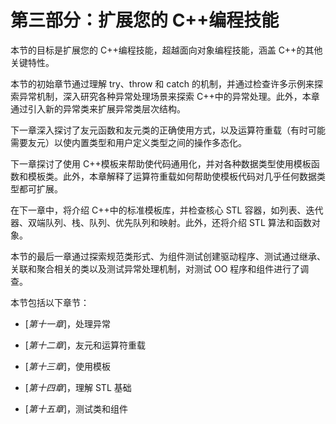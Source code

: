 # 第三部分：扩展您的 C++编程技能

本节的目标是扩展您的 C++编程技能，超越面向对象编程技能，涵盖 C++的其他关键特性。

本节的初始章节通过理解 try、throw 和 catch 的机制，并通过检查许多示例来探索异常机制，深入研究各种异常处理场景来探索 C++中的异常处理。此外，本章通过引入新的异常类来扩展异常类层次结构。

下一章深入探讨了友元函数和友元类的正确使用方式，以及运算符重载（有时可能需要友元）以使内置类型和用户定义类型之间的操作多态化。

下一章探讨了使用 C++模板来帮助使代码通用化，并对各种数据类型使用模板函数和模板类。此外，本章解释了运算符重载如何帮助使模板代码对几乎任何数据类型都可扩展。

在下一章中，将介绍 C++中的标准模板库，并检查核心 STL 容器，如列表、迭代器、双端队列、栈、队列、优先队列和映射。此外，还将介绍 STL 算法和函数对象。

本节的最后一章通过探索规范类形式、为组件测试创建驱动程序、测试通过继承、关联和聚合相关的类以及测试异常处理机制，对测试 OO 程序和组件进行了调查。

本节包括以下章节：

+   [*第十一章*]，处理异常

+   [*第十二章*]，友元和运算符重载

+   [*第十三章*]，使用模板

+   [*第十四章*]，理解 STL 基础

+   [*第十五章*]，测试类和组件
